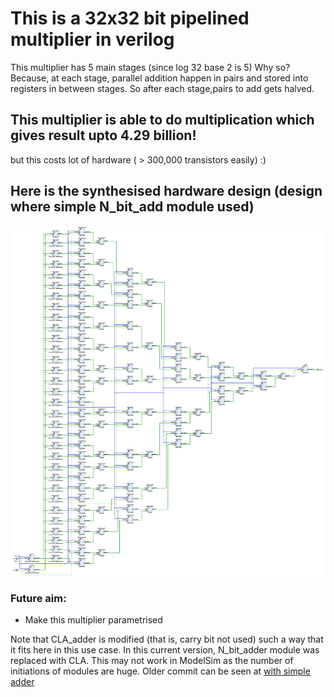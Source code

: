 # This is a 32x32 bit pipelined multiplier in verilog
This multiplier has 5 main stages (since log 32 base 2 is 5) Why so?
Because, at each stage, parallel addition happen in pairs and stored into registers in between stages. So after each stage,pairs to add gets halved.

## This multiplier is able to do multiplication which gives result upto 4.29 billion!
but this costs lot of hardware ( > 300,000 transistors easily) :) 

## Here is the synthesised hardware design (design where simple N_bit_add module used)
![schematic](https://raw.githubusercontent.com/uma899/32_bit_pipelined_mul/refs/heads/main/schematic.jpg)


### Future aim: 
* Make this multiplier parametrised

Note that CLA_adder is modified (that is, carry bit not used) such a way that it fits here in this use case. In this current version, N_bit_adder module was replaced with CLA. This may not work in ModelSim as the number of initiations of modules are huge.
Older commit can be seen at [with simple adder](https://github.com/uma899/32_bit_pipelined_mul/commit/28d3134ebd90daa980d8d6c15a1b724964c302c8#diff-cb23eab430db53bf7724d8bb84ea0d08945b3ec7f8e78012f119539d026ccd97)
